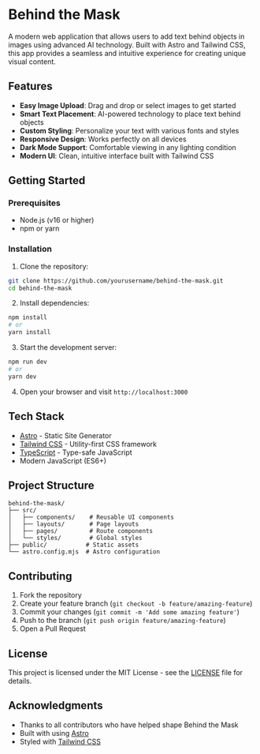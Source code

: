 # Behind the Mask 

A modern web application that allows users to add text behind objects in images using advanced AI technology. Built with Astro and Tailwind CSS, this app provides a seamless and intuitive experience for creating unique visual content.

## Features 

- **Easy Image Upload**: Drag and drop or select images to get started
- **Smart Text Placement**: AI-powered technology to place text behind objects
- **Custom Styling**: Personalize your text with various fonts and styles
- **Responsive Design**: Works perfectly on all devices
- **Dark Mode Support**: Comfortable viewing in any lighting condition
- **Modern UI**: Clean, intuitive interface built with Tailwind CSS

## Getting Started 

### Prerequisites

- Node.js (v16 or higher)
- npm or yarn

### Installation

1. Clone the repository:
```bash
git clone https://github.com/yourusername/behind-the-mask.git
cd behind-the-mask
```

2. Install dependencies:
```bash
npm install
# or
yarn install
```

3. Start the development server:
```bash
npm run dev
# or
yarn dev
```

4. Open your browser and visit `http://localhost:3000`

## Tech Stack 

- [Astro](https://astro.build) - Static Site Generator
- [Tailwind CSS](https://tailwindcss.com) - Utility-first CSS framework
- [TypeScript](https://www.typescriptlang.org) - Type-safe JavaScript
- Modern JavaScript (ES6+)

## Project Structure 

```
behind-the-mask/
├── src/
│   ├── components/    # Reusable UI components
│   ├── layouts/       # Page layouts
│   ├── pages/         # Route components
│   └── styles/        # Global styles
├── public/           # Static assets
└── astro.config.mjs  # Astro configuration
```

## Contributing 

1. Fork the repository
2. Create your feature branch (`git checkout -b feature/amazing-feature`)
3. Commit your changes (`git commit -m 'Add some amazing feature'`)
4. Push to the branch (`git push origin feature/amazing-feature`)
5. Open a Pull Request

## License 

This project is licensed under the MIT License - see the [LICENSE](LICENSE) file for details.

## Acknowledgments 

- Thanks to all contributors who have helped shape Behind the Mask
- Built with  using [Astro](https://astro.build)
- Styled with [Tailwind CSS](https://tailwindcss.com)
